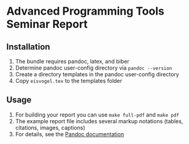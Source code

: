 # Advanced Programming Tools Seminar Report

## Installation

 1. The bundle requires pandoc, latex, and biber
 2. Determine pandoc user-config directory via `pandoc --version`
 3. Create a directory templates in the pandoc user-config directory
 4. Copy `eisvogel.tex` to the templates folder

## Usage

 1. For building your report you can use `make full-pdf` and `make pdf` 
 2. The example report file includes several markup notations (tables, citations, images, captions)
 3. For details, see the [Pandoc documentation](https://pandoc.org/MANUAL.html#pandocs-markdown)
